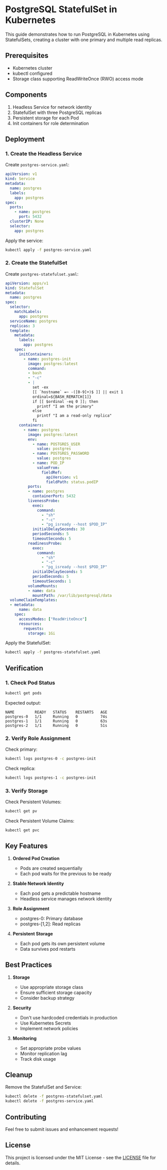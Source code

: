 # PostgreSQL StatefulSet in Kubernetes

This guide demonstrates how to run PostgreSQL in Kubernetes using StatefulSets, creating a cluster with one primary and multiple read replicas.

## Prerequisites

- Kubernetes cluster
- kubectl configured
- Storage class supporting ReadWriteOnce (RWO) access mode

## Components

1. Headless Service for network identity
2. StatefulSet with three PostgreSQL replicas
3. Persistent storage for each Pod
4. Init containers for role determination

## Deployment

### 1. Create the Headless Service

Create `postgres-service.yaml`:

```yaml
apiVersion: v1
kind: Service
metadata:
  name: postgres
  labels:
    app: postgres
spec:
  ports:
    - name: postgres
      port: 5432
  clusterIP: None
  selector:
    app: postgres
```

Apply the service:
```bash
kubectl apply -f postgres-service.yaml
```

### 2. Create the StatefulSet

Create `postgres-statefulset.yaml`:

```yaml
apiVersion: apps/v1
kind: StatefulSet
metadata:
  name: postgres
spec:
  selector:
    matchLabels:
      app: postgres
  serviceName: postgres
  replicas: 3
  template:
    metadata:
      labels:
        app: postgres
    spec:
      initContainers:
        - name: postgres-init
          image: postgres:latest
          command:
          - bash
          - "-c"
          - |
            set -ex
            [[ `hostname` =~ -([0-9]+)$ ]] || exit 1
            ordinal=${BASH_REMATCH[1]}
            if [[ $ordinal -eq 0 ]]; then
              printf "I am the primary"
            else
              printf "I am a read-only replica"
            fi
      containers:
        - name: postgres
          image: postgres:latest
          env:
            - name: POSTGRES_USER
              value: postgres
            - name: POSTGRES_PASSWORD
              value: postgres
            - name: POD_IP
              valueFrom:
                fieldRef:
                  apiVersion: v1
                  fieldPath: status.podIP
          ports:
          - name: postgres
            containerPort: 5432
          livenessProbe:
            exec:
              command:
                - "sh"
                - "-c"
                - "pg_isready --host $POD_IP"
            initialDelaySeconds: 30
            periodSeconds: 5
            timeoutSeconds: 5
          readinessProbe:
            exec:
              command:
                - "sh"
                - "-c"
                - "pg_isready --host $POD_IP"
            initialDelaySeconds: 5
            periodSeconds: 5
            timeoutSeconds: 1
          volumeMounts:
          - name: data
            mountPath: /var/lib/postgresql/data
  volumeClaimTemplates:
  - metadata:
      name: data
    spec:
      accessModes: ["ReadWriteOnce"]
      resources:
        requests:
          storage: 1Gi
```

Apply the StatefulSet:
```bash
kubectl apply -f postgres-statefulset.yaml
```

## Verification

### 1. Check Pod Status
```bash
kubectl get pods
```

Expected output:
```
NAME         READY   STATUS    RESTARTS   AGE
postgres-0   1/1     Running   0          74s
postgres-1   1/1     Running   0          63s
postgres-2   1/1     Running   0          51s
```

### 2. Verify Role Assignment

Check primary:
```bash
kubectl logs postgres-0 -c postgres-init
```

Check replica:
```bash
kubectl logs postgres-1 -c postgres-init
```

### 3. Verify Storage

Check Persistent Volumes:
```bash
kubectl get pv
```

Check Persistent Volume Claims:
```bash
kubectl get pvc
```

## Key Features

1. **Ordered Pod Creation**
   - Pods are created sequentially
   - Each pod waits for the previous to be ready

2. **Stable Network Identity**
   - Each pod gets a predictable hostname
   - Headless service manages network identity

3. **Role Assignment**
   - postgres-0: Primary database
   - postgres-[1,2]: Read replicas

4. **Persistent Storage**
   - Each pod gets its own persistent volume
   - Data survives pod restarts

## Best Practices

1. **Storage**
   - Use appropriate storage class
   - Ensure sufficient storage capacity
   - Consider backup strategy

2. **Security**
   - Don't use hardcoded credentials in production
   - Use Kubernetes Secrets
   - Implement network policies

3. **Monitoring**
   - Set appropriate probe values
   - Monitor replication lag
   - Track disk usage

## Cleanup

Remove the StatefulSet and Service:
```bash
kubectl delete -f postgres-statefulset.yaml
kubectl delete -f postgres-service.yaml
```

## Contributing

Feel free to submit issues and enhancement requests!

## License

This project is licensed under the MIT License - see the [LICENSE](LICENSE) file for details.
